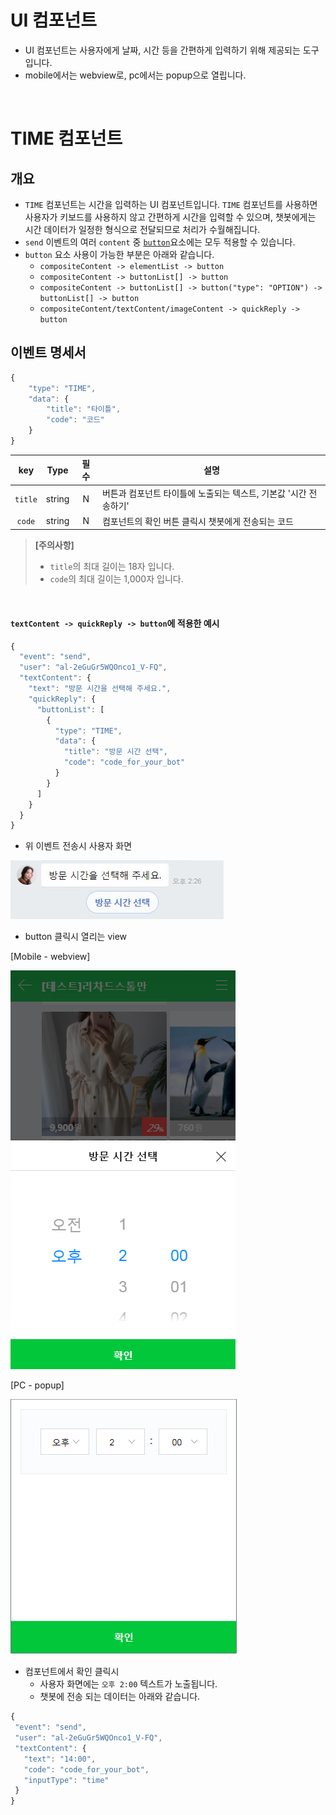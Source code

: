 # **UI 컴포넌트**
* UI 컴포넌트는 사용자에게 날짜, 시간 등을 간편하게 입력하기 위해 제공되는 도구입니다.
* mobile에서는 webview로, pc에서는 popup으로 열립니다.

<br>

# **TIME 컴포넌트** 

## 개요
* `TIME` 컴포넌트는 시간을 입력하는 UI 컴포넌트입니다. `TIME` 컴포넌트를 사용하면 사용자가 키보드를 사용하지 않고 간편하게 시간을 입력할 수 있으며, 챗봇에게는 시간 데이터가 일정한 형식으로 전달되므로 처리가 수월해집니다.
* `send` 이벤트의 여러 `content` 중 [`button`](/README.md#button-object)요소에는 모두 적용할 수 있습니다.
* `button` 요소 사용이 가능한 부분은 아래와 같습니다. 
  * `compositeContent -> elementList -> button`
  * `compositeContent -> buttonList[] -> button`
  * `compositeContent -> buttonList[] -> button("type": "OPTION") -> buttonList[] -> button`
  * `compositeContent/textContent/imageContent -> quickReply -> button`

## 이벤트 명세서
```javascript
{
    "type": "TIME",
    "data": {
        "title": "타이틀",
        "code": "코드"
    }
}
```

| key | Type | 필수 | 설명 |
|:---:|:----:|:----:|------|
| `title` | string | N | 버튼과 컴포넌트 타이틀에 노출되는 텍스트, 기본값 '시간 전송하기'
| `code` | string | N | 컴포넌트의 확인 버튼 클릭시 챗봇에게 전송되는 코드 |

> **[주의사항]**
> * `title`의 최대 길이는 18자 입니다.
> * `code`의 최대 길이는 1,000자 입니다.
<br>

#### `textContent -> quickReply -> button`에 적용한 예시
```javascript
{
  "event": "send",
  "user": "al-2eGuGr5WQOnco1_V-FQ",
  "textContent": {
    "text": "방문 시간을 선택해 주세요.",
    "quickReply": {
      "buttonList": [
        {
          "type": "TIME",
          "data": {
            "title": "방문 시간 선택",
            "code": "code_for_your_bot"
          }
        }
      ]
    }
  }
}
```
 * 위 이벤트 전송시 사용자 화면
 
![image](/images/time-component-chat.jpg)

 * button 클릭시 열리는 view
 
[Mobile - webview]

![image](/images/time-component-mobile.png)

[PC - popup]

![image](/images/time-component-pc.png)

 * 컴포넌트에서 확인 클릭시
   * 사용자 화면에는 `오후 2:00` 텍스트가 노출됩니다.
   * 챗봇에 전송 되는 데이터는 아래와 같습니다.
 ```javascript
 {
  "event": "send",
  "user": "al-2eGuGr5WQOnco1_V-FQ",
  "textContent": {
    "text": "14:00",
    "code": "code_for_your_bot",
    "inputType": "time"
  }
}
```
<br>
